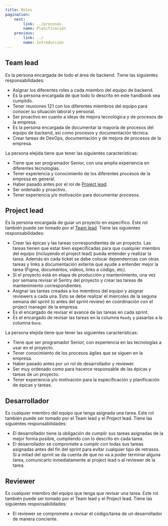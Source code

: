 ```yaml
---
title: Roles
pagination:
    next:
        link: ../procesos
        name: Planificación
    previous:
        link: ../
        name: Introducción
---
```


## Team lead

Es la persona encargada de todo el área de backend. Tiene las siguientes responsabilidades:

- Asignar los diferentes roles a cada miembro del equipo de backend.
- Es la persona encargada de que todo lo descrito en este handbook sea cumplido.
- Tener reuniones 121 con los diferentes miembros del equipo para conocer su situación laboral y personal.
- Ser proactivo en cuanto a ideas de mejora tecnológica y de procesos de la empresa.
- Es la persona encargada de documentar la mayoría de procesos del equipo de backend, así como procesos y
  documentación técnica.
- Crear tareas de DevOps, documentación y de mejora de procesos de la empresa.

La persona elejida tiene que tener las siguientes características:

- Tiene que ser programador Senior, con una amplia experiencia en diferentes tecnologías.
- Tener experiencia y conocimiento de los diferentes procesos de la empresa en general.
- Haber pasado antes por el rol de [Project lead](#project-lead).
- Ser ordenado y proactivo.
- Tener experiencia y/o motivación para documentar procesos.

## Project lead

Es la persona encargada de guiar un proyecto en específico. Este rol también puede ser tomado por el [Team lead](#team-lead). Tiene las siguientes responsabilidades:

- Crear las épicas y las tareas correspondientes de un proyecto. Las tareas tienen que estar bien especificadas
  para que cualquier miembro del equipo (incluyendo el project lead) pueda entender y realizar la tarea. Además en cada ticket se debe colocar dependencias con otras tareas y links a documentación externa que ayude a entender mejor la tarea (Figma, documentos, videos, links a código, etc).
- Si el proyecto está en etapa de producción y mantenimiento, una vez por semana revisar el Sentry del proyecto
  y crear las tareas de mantenimiento correspondientes.
- Asignar las tareas creadas a los miembros del equipo y asignar reviewers a cada una. Esto se debe realizar el
  miercoles de la seguna semana del sprint (o antes del sprint review) en coordinación con el project manager de la empresa.
- Es el encargado de revisar el avance de las tareas en cada sprint.
- Es el encargado de revisar las tareas en la columna `Ready` y pasarlas a la columna `Done`.

La persona elejida tiene que tener las siguientes características:

- Tiene que ser programador Senior, con experiencia en las tecnologías a usar en el proyecto.
- Tener conocimiento de los procesos ágiles que se siguen en la empresa.
- Haber pasado antes por un rol de desarrollador y reviewer.
- Ser muy ordenado como para hacerce responsable de las épicas y tareas de un proyecto.
- Tener experiencia y/o motivación para la especificación y planificación de épicas y tareas.

## Desarrollador

Es cualquier miembro del equipo que tenga asignada una tarea. Este rol también puede ser tomado por el Team lead y el Project lead. Tiene las siguientes responsabilidades:

- El desarrollador tiene la obligación de cumplir sus tareas asignadas de la mejor forma posible, cumpliendo con
  lo descrito en cada tarea.
- El desarrollador se compromete a cumplir con todas sus tareas asignadas antes del fin del sprint para evitar
  cualquier tipo de retrasos. Si a mitad del sprint se da cuenta de que no va a poder terminar alguna tarea,
  comunicarlo inmediatamente al project lead o al reviewer de la tarea.

## Reviewer

Es cualquier miembro del equipo que tenga que revisar una tarea. Este rol también puede ser tomado por el Team lead y el Project lead. Tiene las siguientes responsabilidades:

- El reviewer se compromete a revisar el código/tarea de un desarrollador de manera conciente.

